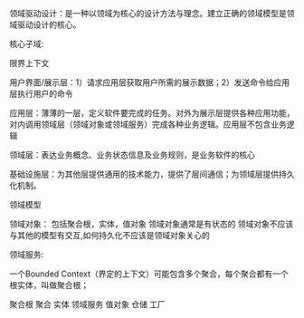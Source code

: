 领域驱动设计：是一种以领域为核心的设计方法与理念。建立正确的领域模型是领域驱动设计的核心。



核心子域:

限界上下文

用户界面/展示层：1）请求应用层获取用户所需的展示数据；2）发送命令给应用层执行用户的命令

应用层：薄薄的一层，定义软件要完成的任务。对外为展示层提供各种应用功能，对内调用领域层（领域对象或领域服务）完成各种业务逻辑。应用层不包含业务逻辑

领域层：表达业务概念、业务状态信息及业务规则，是业务软件的核心

基础设施层：为其他层提供通用的技术能力，提供了层间通信；为领域层提供持久化机制。

领域模型

领域对象：
包括聚合根，实体，值对象
领域对象通常是有状态的
领域对象不应该与其他的模型有交互,如何持久化不应该是领域对象关心的

领域服务:

一个Bounded Context（界定的上下文）可能包含多个聚合，每个聚合都有一个根实体，叫做聚合根；

聚合根
聚合
实体
领域服务
值对象
仓储
工厂


